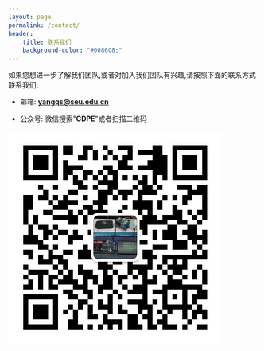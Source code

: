 ```yaml
---
layout: page
permalink: /contact/
header:
    title: 联系我们
    background-color: "#0086C8;"
---
```


如果您想进一步了解我们团队,或者对加入我们团队有兴趣,请按照下面的联系方式联系我们:


* 邮箱:  **yangqs@seu.edu.cn**

* 公众号: 微信搜索"**CDPE**"或者扫描二维码

![CDPE](CDPE.jpg)




